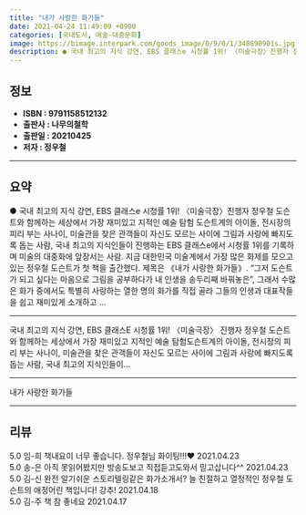 ```yaml
---
title: "내가 사랑한 화가들"
date: 2021-04-24 11:49:09 +0900
categories: [국내도서, 예술-대중문화]
image: https://bimage.interpark.com/goods_image/0/9/0/1/348890901s.jpg
description: ● 국내 최고의 지식 강연, EBS 클래스e 시청률 1위! 〈미술극장〉진행자 정우철 도슨트와 함께하는 세상에서 가장 재미있고 지적인 예술 탐험 도슨트계의 아이돌, 전시장의 피리 부는 사나이, 미술관을 찾은 관객들이 자신도 모르는 사이에 그림과 사랑에 빠지도록 돕는 사람, 국내 최고
---
```


## **정보**

- **ISBN : 9791158512132**
- **출판사 : 나무의철학**
- **출판일 : 20210425**
- **저자 : 정우철**

------



## **요약**

●  국내 최고의 지식 강연, EBS 클래스e 시청률 1위! 〈미술극장〉진행자 정우철 도슨트와 함께하는  세상에서 가장 재미있고 지적인 예술 탐험  도슨트계의 아이돌, 전시장의 피리 부는 사나이, 미술관을 찾은 관객들이 자신도 모르는 사이에 그림과 사랑에 빠지도록 돕는 사람, 국내 최고의 지식인들이 진행하는 EBS 클래스e에서 시청률 1위를 기록하며 미술의 대중화에 앞장서는 사람. 지금 대한민국 미술계에서 가장 많은 화제를 모으고 있는 정우철 도슨트가 첫 책을 출간했다. 제목은 《내가 사랑한 화가들》. “그저 도슨트가 되고 싶다는 마음으로 그림을 공부하다가 내 인생을 송두리째 바꿔놓은”, 그래서 수많은 화가 중에서도 특별히 사랑하는 열한 명의 화가를 직접 골라 그들의 인생과 대표작들을 쉽고 재미있게 소개하고 ...

------

국내 최고의 지식 강연, EBS 클래스E 시청률 1위!
 〈미술극장〉   진행자 정우철 도슨트와 함께하는
  세상에서 가장 재미있고 지적인 예술 탐험도슨트계의 아이돌, 전시장의 피리 부는 사나이, 미술관을 찾은 관객들이 자신도 모르는 사이에 그림과 사랑에 빠지도록 돕는 사람, 국내 최고의 지식인들이... 

------


내가 사랑한 화가들 

------


## **리뷰** 

5.0 임-희 책내요이 너무 좋습니다.
정우철님 화이팅!!!♥ 2021.04.23 <br/>5.0 송-은 아직 못읽어봤지만 방송도보고 직접듣고도와서 믿고삽니다^^ 2021.04.23 <br/>5.0 김-신 완전 알기쉬운 스토리텔링같은 화가소개서? 늘 친절하고 열정적인 정우철 도슨트의 애정어린  책입니다! 강추! 2021.04.18 <br/>5.0 김-주 책 참 좋네요 2021.04.17 <br/>